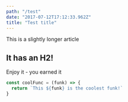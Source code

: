 ```yaml
---
path: "/test"
date: "2017-07-12T17:12:33.962Z"
title: "Test title"
---
```


This is a slightly longer article

## It has an H2!

Enjoy it - you earned it

```javascript
const coolFunc = (funk) => {
  return `This ${funk} is the coolest funk!`
}
```